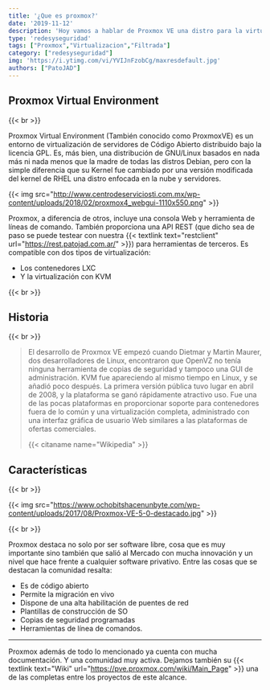 ```yaml
---
title: '¿Que es proxmox?'
date: '2019-11-12'
description: 'Hoy vamos a hablar de Proxmox VE una distro para la virtualización '
type: 'redesyseguridad'
tags: ["Proxmox","Virtualizacion","Filtrada"]
category: ["redesyseguridad"]
img: 'https://i.ytimg.com/vi/YVIJnFzobCg/maxresdefault.jpg'
authors: ["PatoJAD"]
---
```


## Proxmox Virtual Environment

{{< br >}}

Proxmox Virtual Environment (También conocido como ProxmoxVE) es un entorno de virtualización de servidores de Código Abierto distribuido bajo la licencia GPL. Es, más bien, una distribución de GNU/Linux basados en nada más ni nada menos que la madre de todas las distros Debian, pero con la simple diferencia que su Kernel fue cambiado por una versión modificada del kernel de RHEL una distro enfocada en la nube y servidores.

{{< img src="http://www.centrodeserviciosti.com.mx/wp-content/uploads/2018/02/proxmox4_webgui-1110x550.png" >}}

Proxmox, a diferencia de otros, incluye una consola Web y herramienta de líneas de comando. También proporciona una API REST (que dicho sea de paso se puede testear con nuestra {{< textlink text="restclient" url="https://rest.patojad.com.ar/" >}}) para herramientas de terceros. Es compatible con dos tipos de virtualización:
*	Los contenedores LXC
*	Y la virtualización con KVM

{{< br >}}

 

## Historia

{{< br >}}

>El desarrollo de Proxmox VE empezó cuando Dietmar y Martin Maurer, dos desarrolladores de Linux, encontraron que OpenVZ no tenía ninguna herramienta de copias de seguridad y tampoco una GUI de administración. KVM fue apareciendo al mismo tiempo en Linux, y se añadió poco después. La primera versión pública tuvo lugar en abril de 2008, y la plataforma se ganó rápidamente atractivo uso. Fue una de las pocas plataformas en proporcionar soporte para contenedores fuera de lo común y una virtualización completa, administrado con una interfaz gráfica de usuario Web similares a las plataformas de ofertas comerciales.
>
>{{< citaname name="Wikipedia" >}}

## Características

{{< br >}}

{{< img src="https://www.ochobitshacenunbyte.com/wp-content/uploads/2017/08/Proxmox-VE-5-0-destacado.jpg" >}}

{{< br >}}

Proxmox destaca no solo por ser software libre, cosa que es muy importante sino también que salió al Mercado con mucha innovación y un nivel que hace frente a cualquier software privativo. Entre las cosas que se destacan la comunidad resalta:

* Es de código abierto
* Permite la migración en vivo
* Dispone de una alta habilitación de puentes de red
* Plantillas de construcción de SO
* Copias de seguridad programadas
* Herramientas de línea de comandos.

---

 Proxmox además de todo lo mencionado ya cuenta con mucha documentación. Y una comunidad muy activa. Dejamos también su {{< textlink text="Wiki" url="https://pve.proxmox.com/wiki/Main_Page" >}} una de las completas entre los proyectos de este alcance.
